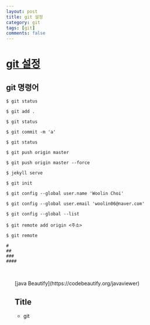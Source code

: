 ```yaml
---
layout: post
title: git 설정
category: git
tags: [git]
comments: false
---
```


# [git 설정]()

## git 명령어

~~~shell
$ git status

$ git add .

$ git status

$ git commit -m 'a'

$ git status

$ git push origin master

$ git push origin master --force

$ jekyll serve
~~~

~~~shell
$ git init

$ git config --global user.name 'Woolin Choi'

$ git config --global user.email 'woolin06@naver.com'

$ git config --global --list

$ git remote add origin <주소>

$ git remote 
~~~

~~~
#
##
###
####
~~~
<br>

<ul>
[java Beautify](https://codebeautify.org/javaviewer)

## Title 
- git